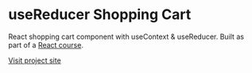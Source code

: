 # useReducer Shopping Cart

React shopping cart component with useContext & useReducer.
Built as part of a [React course](https://www.udemy.com/course/react-tutorial-and-projects-course).

[Visit project site](https://obrm-usereducer-cart.netlify.app)
